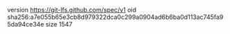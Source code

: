 version https://git-lfs.github.com/spec/v1
oid sha256:a7e055b65e3cb8d979322dca0c299a0904ad6b6ba0d113ac745fa95da94ce34e
size 1547
